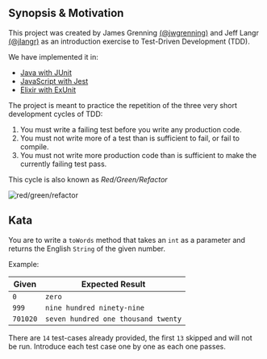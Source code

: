 ## Synopsis & Motivation
This project was created by James Grenning [(@jwgrenning)](https://github.com/jwgrenning) and Jeff Langr [(@jlangr)](https://github.com/jlangr) 
as an introduction exercise to Test-Driven Development (TDD).

We have implemented it in:
* [Java with JUnit](https://github.com/RappidDevelopment/NumberConverterKata/tree/master/java)
* [JavaScript with Jest](https://github.com/RappidDevelopment/NumberConverterKata/tree/master/javascript)
* [Elixir with ExUnit](https://github.com/RappidDevelopment/NumberConverterKata/tree/master/elixir)

The project is meant to practice the repetition of the three very short development cycles of TDD:  

1. You must write a failing test before you write any production code.  
2. You must not write more of a test than is sufficient to fail, or fail to compile.  
3. You must not write more production code than is sufficient to make the currently failing test pass.  

This cycle is also known as _Red/Green/Refactor_  
  
![red/green/refactor](http://marcabraham.files.wordpress.com/2012/04/06_red_green_refactor.jpg)
  
## Kata
You are to write a `toWords` method that takes an `int` as a parameter and returns the English `String` of the given number.  
  
Example:  

| Given         | Expected Result |
| ------------- |---------------- |
| `0`           | `zero`          |
| `999`         | `nine hundred ninety-nine`|
| `701020`      | `seven hundred one thousand twenty`|

There are `14` test-cases already provided, the first `13` skipped and will not be run. Introduce each test case one by one as each one passes.



